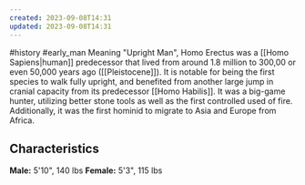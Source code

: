 ```yaml
---
created: 2023-09-08T14:31
updated: 2023-09-08T14:31
---
```

#history #early_man 
Meaning "Upright Man", Homo Erectus was a [[Homo Sapiens|human]] predecessor that lived from around 1.8 million to 300,00 or even 50,000 years ago ([[Pleistocene]]). It is notable for being the first species to walk fully upright, and benefited from another large jump in cranial capacity from its predecessor [[Homo Habilis]]. It was a big-game hunter, utilizing better stone tools as well as the first controlled used of fire. Additionally, it was the first hominid to migrate to Asia and Europe from Africa.

## Characteristics
**Male:** 5'10", 140 lbs
**Female:** 5'3", 115 lbs